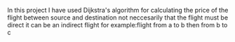 In this project I have used Dijkstra's algorithm for calculating the price of the flight between source and destination not neccesarily that the flight must be direct it can be an indirect flight for example:flight from a to b then from b to c
